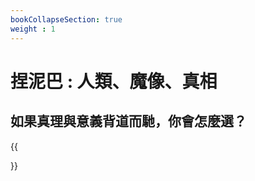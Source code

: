```yaml
---
bookCollapseSection: true
weight : 1
---
```


# 捏泥巴 : 人類、魔像、真相

## 如果真理與意義背道而馳，你會怎麼選？

<!-- ## 範例

```tpl
{{</* section [summary] */>}}
``` -->

{{<section summary >}}
